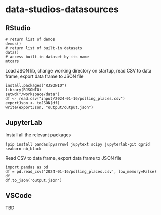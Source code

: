 # data-studios-datasources

## RStudio

```
# return list of demos
demos()
# return list of built-in datasets
data()
# access built-in dataset by its name
mtcars
```

Load JSON lib, change working directory on startup, read CSV to data frame, export data frame to JSON file

```
install.packages("RJSONIO")
library(RJSONIO)
setwd("/workspace/data")
df <- read.csv("input/2024-01-16/polling_places.csv")
exportJson <- toJSON(df)
write(exportJson, "output/output.json")
```

## JupyterLab

Install all the relevant packages

```
!pip install pandas[pyarrow] jupytext scipy jupyterlab-git qgrid seaborn nb_black
```

Read CSV to data frame, export data frame to JSON file
```
import pandas as pd
df = pd.read_csv('2024-01-16/polling_places.csv', low_memory=False)
df
df.to_json('output.json')
```

## VSCode

TBD

